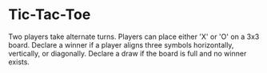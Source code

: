 # Tic-Tac-Toe

Two players take alternate turns.
Players can place either 'X' or 'O' on a 3x3 board.
Declare a winner if a player aligns three symbols horizontally, vertically, or diagonally.
Declare a draw if the board is full and no winner exists.
